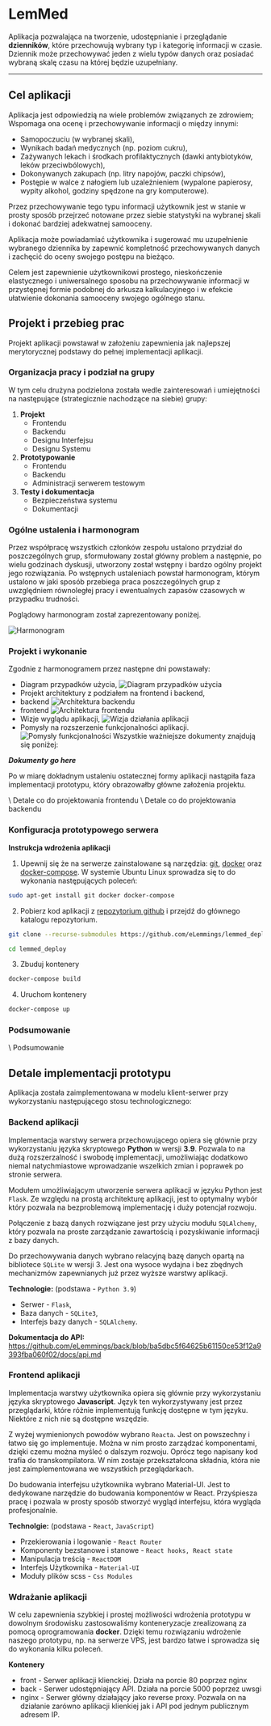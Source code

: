 # LemMed
Aplikacja pozwalająca na tworzenie, udostępnianie i przeglądanie **dzienników**, które przechowują wybrany typ i kategorię informacji w czasie. Dziennik może przechowywać jeden z wielu typów danych oraz posiadać wybraną skalę czasu na której będzie uzupełniany.

---
## Cel aplikacji

Aplikacja jest odpowiedzią na wiele problemów związanych ze zdrowiem; Wspomaga ona ocenę i przechowywanie informacji o między innymi:
 * Samopoczuciu (w wybranej skali),
 * Wynikach badań medycznych (np. poziom cukru),
 * Zażywanych lekach i środkach profilaktycznych (dawki antybiotyków, leków przeciwbólowych),
 * Dokonywanych zakupach (np. litry napojów, paczki chipsów),
 * Postępie w walce z nałogiem lub uzależnieniem (wypalone papierosy, wypity alkohol, godziny spędzone na gry komputerowe).

Przez przechowywanie tego typu informacji użytkownik jest w stanie w prosty sposób przejrzeć notowane przez siebie statystyki na wybranej skali i dokonać bardziej adekwatnej samooceny.

Aplikacja może powiadamiać użytkownika i sugerować mu uzupełnienie wybranego dziennika by zapewnić kompletność przechowywanych danych i zachęcić do oceny swojego postępu na bieżąco.

Celem jest zapewnienie użytkownikowi prostego, nieskończenie elastycznego i uniwersalnego sposobu na przechowywanie informacji w przystępnej formie podobnej do arkusza kalkulacyjnego i w efekcie ułatwienie dokonania samooceny swojego ogólnego stanu.

## Projekt i przebieg prac

Projekt aplikacji powstawał w założeniu zapewnienia jak najlepszej merytorycznej podstawy do pełnej implementacji aplikacji.

### Organizacja pracy i podział na grupy

W tym celu drużyna podzielona została wedle zainteresowań i umiejętności na następujące (strategicznie nachodzące na siebie) grupy:
 1. **Projekt**
    * Frontendu
    * Backendu
    * Designu Interfejsu
    * Designu Systemu
 2. **Prototypowanie**
    * Frontendu
    * Backendu
    * Administracji serwerem testowym
 3. **Testy i dokumentacja**
    * Bezpieczeństwa systemu
    * Dokumentacji

### Ogólne ustalenia i harmonogram

Przez współpracę wszystkich członków zespołu ustalono przydział do poszczególnych grup, sformułowany został główny problem a następnie, po wielu godzinach dyskusji, utworzony został wstępny i bardzo ogólny projekt jego rozwiązania. Po wstępnych ustaleniach powstał harmonogram, którym ustalono w jaki sposób przebiega praca poszczególnych grup z uwzględniem równoległej pracy i ewentualnych zapasów czasowych w przypadku trudności.

Poglądowy harmonogram został zaprezentowany poniżej.

![Harmonogram](https://github.com/eLemmings/lemmed_deploy/blob/master/images/image4.PNG)

### Projekt i wykonanie

Zgodnie z harmonogramem przez następne dni powstawały:
 * Diagram przypadków użycia,
 ![Diagram przypadków użycia](https://github.com/eLemmings/lemmed_deploy/blob/master/images/image5.PNG)
 * Projekt architektury z podziałem na frontend i backend,
  * backend
  ![Architektura backendu](https://github.com/eLemmings/lemmed_deploy/blob/master/images/image6.PNG)
  * frontend
  ![Architektura frontendu](https://github.com/eLemmings/lemmed_deploy/blob/master/images/image7.PNG)
 * Wizje wyglądu aplikacji,
  ![Wizja działania aplikacji](https://github.com/eLemmings/lemmed_deploy/blob/master/images/image8.PNG)
 * Pomysły na rozszerzenie funkcjonalności aplikacji.
  ![Pomysły funkcjonalności](https://github.com/eLemmings/lemmed_deploy/blob/master/images/image9.PNG)
Wszystkie ważniejsze dokumenty znajdują się poniżej:

***Dokumenty go here***

Po w miarę dokładnym ustaleniu ostatecznej formy aplikacji nastąpiła faza implementacji prototypu, który obrazowałby główne założenia projektu.

\ Detale co do projektowania frontendu
\ Detale co do projektowania backendu

### Konfiguracja prototypowego serwera
**Instrukcja wdrożenia aplikacji**
1. Upewnij się że na serwerze zainstalowane są narzędzia: [git](https://git-scm.com/), [docker](https://www.docker.com/) oraz [docker-compose](https://docs.docker.com/compose/install/). W systemie Ubuntu Linux sprowadza się to do wykonania następujących poleceń:
```bash
sudo apt-get install git docker docker-compose
```
2. Pobierz kod aplikacji z [repozytorium github](https://github.com/eLemmings/lemmed_deploy) i przejdź do głównego katalogu repozytorium.
```bash
git clone --recurse-submodules https://github.com/eLemmings/lemmed_deploy

cd lemmed_deploy
```
3. Zbuduj kontenery
```bash
docker-compose build
```
4. Uruchom kontenery
```bash
docker-compose up
```

### Podsumowanie
\ Podsumowanie

## Detale implementacji prototypu

Aplikacja została zaimplementowana w modelu klient-serwer przy wykorzystaniu następującego stosu technologicznego:

### Backend aplikacji
Implementacja warstwy serwera przechowującego opiera się głównie przy wykorzystaniu języka skryptowego **Python** w wersji **3.9**. Pozwala to na dużą rozszerzalność i swobodę implementacji, umożliwiając dodatkowo niemal natychmiastowe wprowadzanie wszelkich zmian i poprawek po stronie serwera.

Modułem umożliwiającym utworzenie serwera aplikacji w języku Python jest `Flask`. Ze względu na prostą architekturę aplikacji, jest to optymalny wybór który pozwala na bezproblemową implementację i duży potencjał rozwoju.

Połączenie z bazą danych rozwiązane jest przy użyciu modułu `SQLAlchemy`, który pozwala na proste zarządzanie zawartością i pozyskiwanie informacji z bazy danych.

Do przechowywania danych wybrano relacyjną bazę danych opartą na bibliotece `SQLite` w wersji 3. Jest ona wysoce wydajna i bez zbędnych mechanizmów zapewnianych już przez wyższe warstwy aplikacji.

**Technologie:** (podstawa - `Python 3.9`)
 * Serwer - `Flask`,
 * Baza danych - `SQLite3`,
 * Interfejs bazy danych - `SQLAlchemy`.

**Dokumentacja do API:** https://github.com/eLemmings/back/blob/ba5dbc5f64625b61150ce53f12a9393fba060f02/docs/api.md

### Frontend aplikacji
Implementacja warstwy użytkownika opiera się głównie przy wykorzystaniu języka skryptowego **Javascript**. Język ten wykorzystywany jest przez przeglądarki, które różnie implementują funkcję dostępne w tym języku. Niektóre z nich nie są dostępne wszędzie.

Z wyżej wymienionych powodów wybrano `Reacta`. Jest on powszechny i łatwo się go implementuje. Można w nim prosto zarządzać komponentami, dzięki czemu można myśleć o dalszym  rozwoju. Oprócz tego napisany kod trafia do transkompilatora. W nim zostaje przekształcona składnia, która nie jest zaimplementowana we wszystkich przeglądarkach.

Do budowania interfejsu użytkownika wybrano Material-UI. Jest to dedykowane narzędzie do budowania komponentów w React. Przyśpiesza pracę i pozwala w prosty sposób stworzyć wygląd interfejsu, która wygląda profesjonalnie.


**Technolgie:** (podstawa - `React`, `JavaScript`)
 * Przekierowania i logowanie - `React Router`
 * Komponenty bezstanowe i stanowe - `React hooks, React state`
 * Manipulacja treścią - `ReactDOM`
 * Interfejs Użytkownika - `Material-UI`
 * Moduły plików scss - `Css Modules`

### Wdrażanie aplikacji
W celu zapewnienia szybkiej i prostej możliwości wdrożenia prototypu w dowolnym środowisku zastosowaliśmy konteneryzacje zrealizowaną za pomocą oprogramowania **docker**. Dzięki temu rozwiązaniu wdrożenie naszego prototypu, np. na serwerze VPS, jest bardzo łatwe i sprowadza się do wykonania kilku poleceń.

**Kontenery**
 * front - Serwer aplikacji klienckiej. Działa na porcie 80 poprzez nginx
 * back - Serwer udostępniający API. Działa na porcie 5000 poprzez uwsgi
 * nginx - Serwer główny działający jako reverse proxy. Pozwala on na działanie zarówno aplikacji klienkiej jak i API pod jednym publicznym adresem IP.
